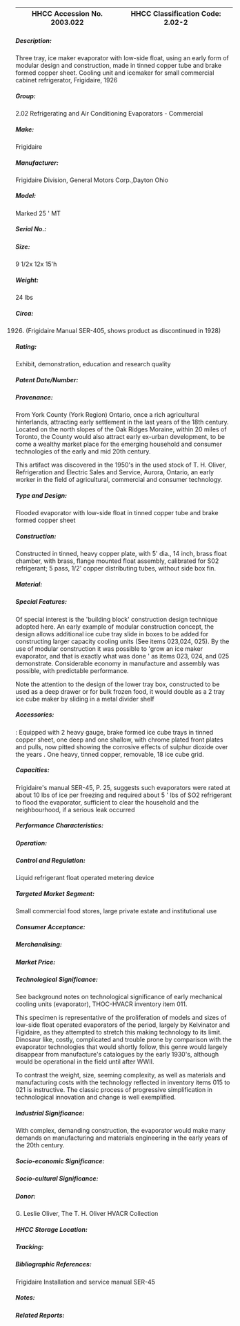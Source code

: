 | **HHCC Accession No. 2003.022** |**HHCC Classification Code:  2.02-2**|
| ----------- | ----------- |
##### Description:
Three tray, ice maker evaporator with low-side float, using an early form of modular design and construction, made in tinned copper tube and brake formed copper sheet.  Cooling unit and icemaker for small commercial cabinet refrigerator, Frigidaire, 1926
##### Group:
2.02 Refrigerating and Air Conditioning Evaporators - Commercial

##### Make:
Frigidaire

##### Manufacturer:
Frigidaire Division, General Motors Corp.,Dayton Ohio

##### Model:
Marked 25 ' MT

##### Serial No.:


##### Size:
9 1/2x 12x 15'h

##### Weight:
24 lbs

##### Circa:
1926. (Frigidaire Manual  SER-405, shows product as discontinued in 1928)

##### Rating:
Exhibit, demonstration, education and research quality

##### Patent Date/Number:


##### Provenance:
From York County (York Region) Ontario, once a rich agricultural hinterlands, attracting early settlement in the last years of the 18th century. Located on the north slopes of the Oak Ridges Moraine, within 20 miles of Toronto, the County would also attract early ex-urban development, to be come a wealthy market place for the emerging household and consumer technologies of the early and mid 20th century. 

This artifact was discovered in the 1950's in the used stock of T. H. Oliver, Refrigeration and Electric Sales and Service, Aurora, Ontario, an early worker in the field of agricultural, commercial and consumer technology.

##### Type and Design:
Flooded evaporator with low-side float in tinned copper tube and brake formed copper sheet

##### Construction:
Constructed in tinned, heavy copper plate, with 5' dia., 14 inch, brass float chamber, with  brass, flange mounted float assembly, calibrated for S02 refrigerant; 5 pass, 1/2' copper distributing tubes, without side box fin.

##### Material:


##### Special Features:
Of special interest is the 'building block' construction design technique adopted here. An early example of modular construction concept, the design allows additional ice cube tray slide in boxes to be added for constructing larger capacity cooling units (See items 023,024, 025). By the use of modular construction it was possible to 'grow an ice maker evaporator, and that is exactly what was done ' as items 023, 024, and 025 demonstrate. Considerable economy in manufacture and assembly was possible, with predictable performance.

Note the attention to the design of the lower tray box, constructed to be used as a deep drawer or for bulk frozen food, it would double as a 2 tray ice cube maker by sliding in a metal divider shelf

##### Accessories:
:
Equipped with 2 heavy gauge, brake formed ice cube trays in tinned copper sheet, one deep and one shallow, with chrome plated front plates and pulls, now pitted showing the corrosive effects of sulphur dioxide over the years . One heavy, tinned copper, removable, 18 ice cube grid.

##### Capacities:
Frigidaire's manual SER-45, P. 25, suggests such evaporators were rated at about 10 lbs of ice per freezing and required about 5 ' lbs of SO2 refrigerant to flood the evaporator, sufficient to clear the household and the neighbourhood, if a serious leak occurred

##### Performance Characteristics:


##### Operation:


##### Control and Regulation:
Liquid refrigerant float operated metering device

##### Targeted Market Segment:
Small commercial food stores, large private estate and institutional use

##### Consumer Acceptance:


##### Merchandising:


##### Market Price:


##### Technological Significance:
See background notes on technological significance of early mechanical cooling units (evaporator), THOC-HVACR inventory item 011.

This specimen is representative of the proliferation of models and sizes of low-side float operated evaporators of the period, largely by Kelvinator and Figidaire, as they attempted to stretch this making technology to its limit. Dinosaur like, costly, complicated and trouble prone by comparison with the evaporator technologies that would  shortly follow, this genre would largely disappear from manufacture's catalogues by the early 1930's, although would be operational in the field until after WWII.

To contrast the weight, size, seeming complexity, as well as materials and manufacturing costs with the technology reflected in inventory items 015 to 021 is instructive. The classic process of progressive simplification in technological innovation and change is well exemplified.

##### Industrial Significance:
With complex, demanding construction, the evaporator would make many demands on manufacturing and materials engineering in the early years of the 20th century.

##### Socio-economic Significance:


##### Socio-cultural Significance:


##### Donor:
G. Leslie Oliver, The T. H. Oliver HVACR Collection

##### HHCC Storage Location:


##### Tracking:


##### Bibliographic References:
Frigidaire Installation and service manual SER-45

##### Notes:


##### Related Reports:

